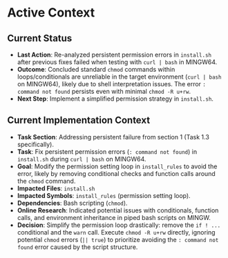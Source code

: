 # Active Context

## Current Status
- **Last Action**: Re-analyzed persistent permission errors in `install.sh` after previous fixes failed when testing with `curl | bash` in MINGW64.
- **Outcome**: Concluded standard `chmod` commands within loops/conditionals are unreliable in the target environment (`curl | bash` on MINGW64), likely due to shell interpretation issues. The error `: command not found` persists even with minimal `chmod -R u+rw`.
- **Next Step**: Implement a simplified permission strategy in `install.sh`.

## Current Implementation Context
- **Task Section**: Addressing persistent failure from section 1 (Task 1.3 specifically).
- **Task**: Fix persistent permission errors (`: command not found`) in `install.sh` during `curl | bash` on MINGW64.
- **Goal**: Modify the permission setting loop in `install_rules` to avoid the error, likely by removing conditional checks and function calls around the `chmod` command.
- **Impacted Files**: `install.sh`
- **Impacted Symbols**: `install_rules` (permission setting loop).
- **Dependencies**: Bash scripting (`chmod`).
- **Online Research**: Indicated potential issues with conditionals, function calls, and environment inheritance in piped bash scripts on MINGW.
- **Decision**: Simplify the permission loop drastically: remove the `if ! ...` conditional and the `warn` call. Execute `chmod -R u+rw` directly, ignoring potential `chmod` errors (`|| true`) to prioritize avoiding the `: command not found` error caused by the script structure.